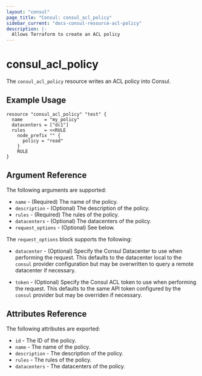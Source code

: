 ```yaml
---
layout: "consul"
page_title: "Consul: consul_acl_policy"
sidebar_current: "docs-consul-resource-acl-policy"
description: |-
  Allows Terraform to create an ACL policy
---
```


# consul_acl_policy

The `consul_acl_policy` resource writes an ACL policy into Consul.

## Example Usage

```hcl
resource "consul_acl_policy" "test" {
  name        = "my_policy"
  datacenters = ["dc1"]
  rules       = <<RULE
    node_prefix "" {
      policy = "read"
    }
    RULE
}
```

## Argument Reference

The following arguments are supported:

* `name` - (Required) The name of the policy.
* `description` - (Optional) The description of the policy.
* `rules` - (Required) The rules of the policy.
* `datacenters` - (Optional) The datacenters of the policy.
* `request_options` - (Optional) See below.

The `request_options` block supports the following:

* `datacenter` - (Optional) Specify the Consul Datacenter to use when performing the
  request.  This defaults to the datacenter local to the `consul` provider configuration
  but may be overwritten to query a remote datacenter if necessary.

* `token` - (Optional) Specify the Consul ACL token to use when performing the
  request.  This defaults to the same API token configured by the `consul`
  provider but may be overriden if necessary.

## Attributes Reference

The following attributes are exported:

* `id` - The ID of the policy.
* `name` - The name of the policy.
* `description` - The description of the policy.
* `rules` - The rules of the policy.
* `datacenters` - The datacenters of the policy.
